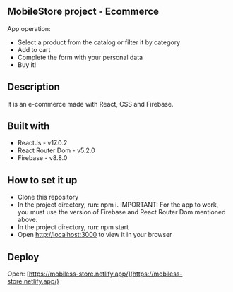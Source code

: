 ## MobileStore project - Ecommerce

App operation:

- Select a product from the catalog or filter it by category
- Add to cart
- Complete the form with your personal data
- Buy it!



## Description


It is an e-commerce made with React, CSS and Firebase.

## Built with

- ReactJs - v17.0.2
- React Router Dom - v5.2.0
- Firebase - v8.8.0

## How to set it up

- Clone this repository
- In the project directory, run: npm i. IMPORTANT: For the app to work, you must use the version of Firebase and React Router Dom mentioned above.
- In the project directory, run: npm start
- Open [http://localhost:3000](http://localhost:3000) to view it in your browser

## Deploy

Open: [https://mobiless-store.netlify.app/](https://mobiless-store.netlify.app/)


